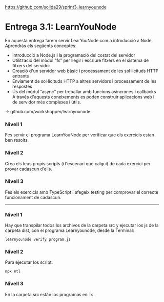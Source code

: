https://github.com/solida29/sprint3_learnyounode

# Entrega 3.1: LearnYouNode

En aquesta entrega farem servir LearYouNode com a introducció a Node. Aprendràs els següents conceptes:

- Introducció a Node.js i la programació del costat del servidor
- Utilització del mòdul "fs" per llegir i escriure fitxers en el sistema de fitxers del servidor
- Creació d'un servidor web bàsic i processament de les sol·licituds HTTP entrants
- Enviament de sol·licituds HTTP a altres servidors i processament de les respostes
- Ús del mòdul "async" per treballar amb funcions asíncrones i callbacks
  A través d'aquests coneixements es poden construir aplicacions web i de servidor més complexes i útils.

-> github.com/workshopper/learnyounode

### Nivell 1

Fes servir el programa LearnYouNode per verificar que els exercicis estan ben resolts.

### Nivell 2

Crea els teus propis scripts (i l'escenari que calgui) de cada exercici per provar cadascun d'ells.

### Nivell 3

Fes els exercicis amb TypeScript i afegeix testing per comprovar el correcte funcionament de cadascun.

<hr>

### Nivell 1

Hay que transpilar todos los archivos de la carpeta src y ejecutar los js de la carpeta dist, con el programa Learnyounode, desde la Terminal:

```
learnyounode verify program.js
```

### Nivell 2

Para ejecutar los script:

```
npx ntl
```

### Nivell 3

En la carpeta src están los programas en Ts.
